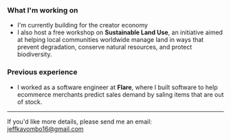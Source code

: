 ### What I'm working on

- I'm currently building for the creator economy
- I also host a free workshop on **Sustainable Land Use**, an initiative aimed at helping local communities worldwide manage land in ways that prevent degradation, conserve natural resources, and protect biodiversity.

### Previous experience
- I worked as a software engineer at **Flare**, where I built software to help ecommerce merchants predict sales demand by saling items that are out of stock.

-----

If you'd like more details, please send me an email: jeffkayombo16@gmail.com

